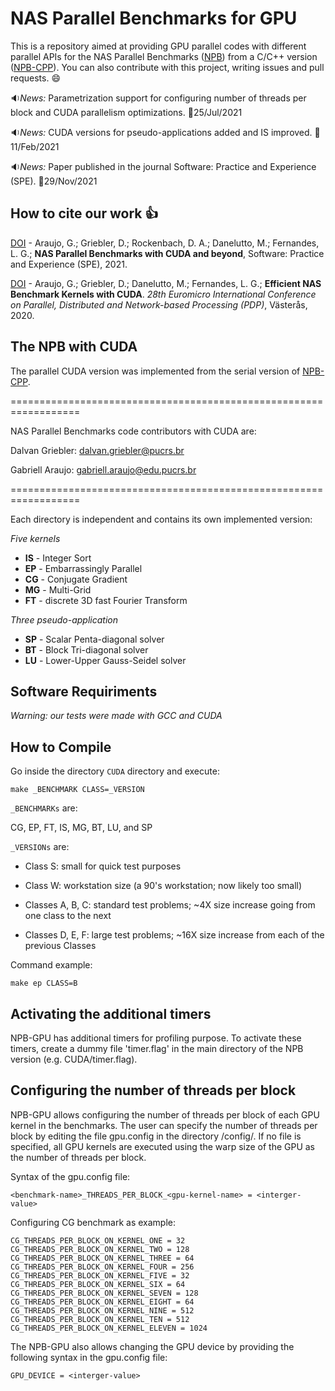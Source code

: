 # NAS Parallel Benchmarks for GPU

This is a repository aimed at providing GPU parallel codes with different parallel APIs for the NAS Parallel Benchmarks ([NPB](https://www.nas.nasa.gov/publications/npb.html)) from a C/C++ version ([NPB-CPP](https://github.com/GMAP/NPB-CPP)). You can also contribute with this project, writing issues and pull requests. :smile:


:sound:*News:* Parametrization support for configuring number of threads per block and CUDA parallelism optimizations. :date:25/Jul/2021

:sound:*News:* CUDA versions for pseudo-applications added and IS improved. :date:11/Feb/2021

:sound:*News:* Paper published in the journal Software: Practice and Experience (SPE). :date:29/Nov/2021


## How to cite our work :+1:

[DOI](https://doi.org/10.1002/spe.3056) - Araujo, G.; Griebler, D.; Rockenbach, D. A.; Danelutto, M.; Fernandes, L. G.; **NAS Parallel Benchmarks with CUDA and beyond**, Software: Practice and Experience (SPE), 2021.

[DOI](https://doi.org/10.1109/PDP50117.2020.00009) - Araujo, G.; Griebler, D.; Danelutto, M.; Fernandes, L. G.; **Efficient NAS Benchmark Kernels with CUDA**. *28th Euromicro International Conference on Parallel, Distributed and Network-based Processing (PDP)*, Västerås, 2020. 
  
## The NPB with CUDA

The parallel CUDA version was implemented from the serial version of [NPB-CPP](https://github.com/GMAP/NPB-CPP).

==================================================================

NAS Parallel Benchmarks code contributors with CUDA are:

Dalvan Griebler: dalvan.griebler@pucrs.br

Gabriell Araujo: gabriell.araujo@edu.pucrs.br

==================================================================

Each directory is independent and contains its own implemented version:

*Five kernels*

+ **IS** - Integer Sort
+ **EP** - Embarrassingly Parallel
+ **CG** - Conjugate Gradient
+ **MG** - Multi-Grid
+ **FT** - discrete 3D fast Fourier Transform

*Three pseudo-application*

+ **SP** - Scalar Penta-diagonal solver
+ **BT** - Block Tri-diagonal solver
+ **LU** - Lower-Upper Gauss-Seidel solver
  

## Software Requiriments

*Warning: our tests were made with GCC and CUDA*

## How to Compile


Go inside the directory `CUDA` directory and execute:

```
make _BENCHMARK CLASS=_VERSION
```

`_BENCHMARKs` are:


CG, EP, FT, IS, MG, BT, LU, and SP 


`_VERSIONs` are:

+ Class S: small for quick test purposes

+ Class W: workstation size (a 90's workstation; now likely too small)

+ Classes A, B, C: standard test problems; ~4X size increase going from one class to the next

+ Classes D, E, F: large test problems; ~16X size increase from each of the previous Classes


Command example:

```
make ep CLASS=B
```
  

## Activating the additional timers

NPB-GPU has additional timers for profiling purpose. To activate these timers, create a dummy file 'timer.flag' in the main directory of the NPB version (e.g. CUDA/timer.flag).

## Configuring the number of threads per block

NPB-GPU allows configuring the number of threads per block of each GPU kernel in the benchmarks. The user can specify the number of threads per block by editing the file gpu.config in the directory <API>/config/. If no file is specified, all GPU kernels are executed using the warp size of the GPU as the number of threads per block.

Syntax of the gpu.config file: 

```
<benchmark-name>_THREADS_PER_BLOCK_<gpu-kernel-name> = <interger-value>
```

Configuring CG benchmark as example:

```
CG_THREADS_PER_BLOCK_ON_KERNEL_ONE = 32
CG_THREADS_PER_BLOCK_ON_KERNEL_TWO = 128
CG_THREADS_PER_BLOCK_ON_KERNEL_THREE = 64
CG_THREADS_PER_BLOCK_ON_KERNEL_FOUR = 256
CG_THREADS_PER_BLOCK_ON_KERNEL_FIVE = 32
CG_THREADS_PER_BLOCK_ON_KERNEL_SIX = 64
CG_THREADS_PER_BLOCK_ON_KERNEL_SEVEN = 128
CG_THREADS_PER_BLOCK_ON_KERNEL_EIGHT = 64
CG_THREADS_PER_BLOCK_ON_KERNEL_NINE = 512
CG_THREADS_PER_BLOCK_ON_KERNEL_TEN = 512
CG_THREADS_PER_BLOCK_ON_KERNEL_ELEVEN = 1024
```

The NPB-GPU also allows changing the GPU device by providing the following syntax in the gpu.config file:

```
GPU_DEVICE = <interger-value>
```